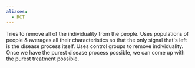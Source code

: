 ```yaml
---
aliases:
  - RCT
---
```

Tries to remove all of the individuality from the people. Uses populations of people & averages all their characteristics so that the only signal that's left is the disease process itself.
Uses control groups to remove individuality.
Once we have the purest disease process possible, we can come up with the purest treatment possible.